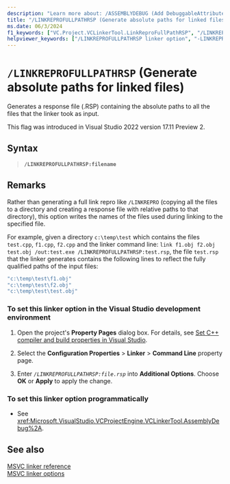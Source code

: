 ```yaml
---
description: "Learn more about: /ASSEMBLYDEBUG (Add DebuggableAttribute)"
title: "/LINKREPROFULLPATHRSP (Generate absolute paths for linked files)"
ms.date: 06/3/2024
f1_keywords: ["VC.Project.VCLinkerTool.LinkReproFullPathRSP", "/LINKREPROFULLPATHRSP"]
helpviewer_keywords: ["/LINKREPROFULLPATHRSP linker option", "-LINKREPROFULLPATHRSP linker option", "LINKREPROFULLPATHRSP linker option"]
---
```

# `/LINKREPROFULLPATHRSP` (Generate absolute paths for linked files)

 Generates a response file (.RSP) containing the absolute paths to all the files that the linker took as input.

This flag was introduced in Visual Studio 2022 version 17.11 Preview 2.

## Syntax

> **`/LINKREPROFULLPATHRSP:filename`**

## Remarks

Rather than generating a full link repro like `/LINKREPRO` (copying all the files to a directory and creating a response file with relative paths to that directory), this option writes the names of the files used during linking to the specified file.

For example, given a directory `c:\temp\test` which contains the files `test.cpp`, `f1.cpp`, `f2.cpp` and the linker command line: `link f1.obj f2.obj test.obj /out:test.exe /LINKREPROFULLPATHRSP:test.rsp`, the file `test.rsp` that the linker generates contains the following lines to reflect the fully qualified paths of the input files:

```cmd
"c:\temp\test\f1.obj"
"c:\temp\test\f2.obj"
"c:\temp\test\test.obj"
```

### To set this linker option in the Visual Studio development environment

1. Open the project's **Property Pages** dialog box. For details, see [Set C++ compiler and build properties in Visual Studio](../working-with-project-properties.md).

1. Select the **Configuration Properties** > **Linker** > **Command Line** property page.

1. Enter *`/LINKREPROFULLPATHRSP:file.rsp`* into **Additional Options**. Choose **OK** or **Apply** to apply the change.

### To set this linker option programmatically

- See <xref:Microsoft.VisualStudio.VCProjectEngine.VCLinkerTool.AssemblyDebug%2A>.

## See also

[MSVC linker reference](linking.md)\
[MSVC linker options](linker-options.md)
